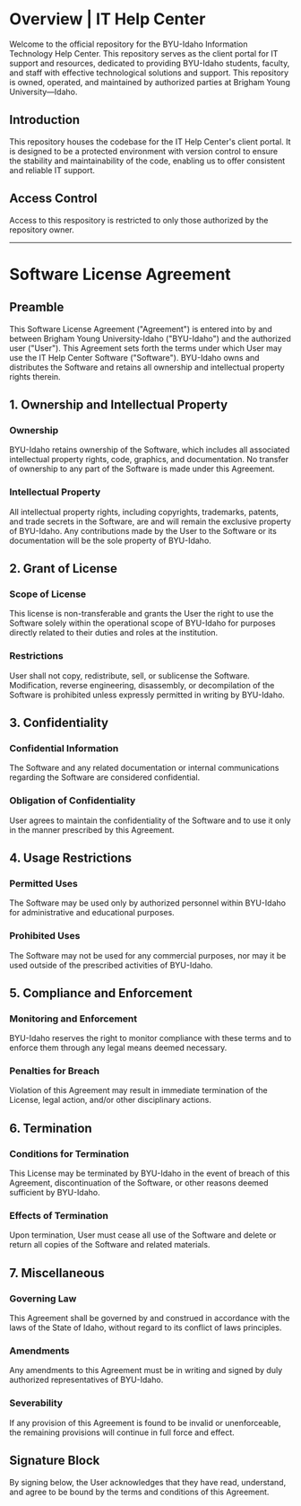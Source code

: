 # Overview | IT Help Center

Welcome to the official repository for the BYU-Idaho Information Technology Help Center. This repository serves as the client portal for IT support and resources, dedicated to providing BYU-Idaho students, faculty, and staff with effective technological solutions and support. This repository is owned, operated, and maintained by authorized parties at Brigham Young University—Idaho.

## Introduction

This repository houses the codebase for the IT Help Center's client portal. It is designed to be a protected environment with version control to ensure the stability and maintainability of the code, enabling us to offer consistent and reliable IT support.

## Access Control

Access to this respository is restricted to only those authorized by the repository owner.

---

# Software License Agreement

## Preamble
This Software License Agreement ("Agreement") is entered into by and between Brigham Young University-Idaho ("BYU-Idaho") and the authorized user ("User"). This Agreement sets forth the terms under which User may use the IT Help Center Software ("Software"). BYU-Idaho owns and distributes the Software and retains all ownership and intellectual property rights therein.

## 1. Ownership and Intellectual Property
### Ownership
BYU-Idaho retains ownership of the Software, which includes all associated intellectual property rights, code, graphics, and documentation. No transfer of ownership to any part of the Software is made under this Agreement.

### Intellectual Property
All intellectual property rights, including copyrights, trademarks, patents, and trade secrets in the Software, are and will remain the exclusive property of BYU-Idaho. Any contributions made by the User to the Software or its documentation will be the sole property of BYU-Idaho.

## 2. Grant of License
### Scope of License
This license is non-transferable and grants the User the right to use the Software solely within the operational scope of BYU-Idaho for purposes directly related to their duties and roles at the institution.

### Restrictions
User shall not copy, redistribute, sell, or sublicense the Software. Modification, reverse engineering, disassembly, or decompilation of the Software is prohibited unless expressly permitted in writing by BYU-Idaho.

## 3. Confidentiality
### Confidential Information
The Software and any related documentation or internal communications regarding the Software are considered confidential.

### Obligation of Confidentiality
User agrees to maintain the confidentiality of the Software and to use it only in the manner prescribed by this Agreement.

## 4. Usage Restrictions
### Permitted Uses
The Software may be used only by authorized personnel within BYU-Idaho for administrative and educational purposes.

### Prohibited Uses
The Software may not be used for any commercial purposes, nor may it be used outside of the prescribed activities of BYU-Idaho.

## 5. Compliance and Enforcement
### Monitoring and Enforcement
BYU-Idaho reserves the right to monitor compliance with these terms and to enforce them through any legal means deemed necessary.

### Penalties for Breach
Violation of this Agreement may result in immediate termination of the License, legal action, and/or other disciplinary actions.

## 6. Termination
### Conditions for Termination
This License may be terminated by BYU-Idaho in the event of breach of this Agreement, discontinuation of the Software, or other reasons deemed sufficient by BYU-Idaho.

### Effects of Termination
Upon termination, User must cease all use of the Software and delete or return all copies of the Software and related materials.

## 7. Miscellaneous
### Governing Law
This Agreement shall be governed by and construed in accordance with the laws of the State of Idaho, without regard to its conflict of laws principles.

### Amendments
Any amendments to this Agreement must be in writing and signed by duly authorized representatives of BYU-Idaho.

### Severability
If any provision of this Agreement is found to be invalid or unenforceable, the remaining provisions will continue in full force and effect.

## Signature Block
By signing below, the User acknowledges that they have read, understand, and agree to be bound by the terms and conditions of this Agreement.




